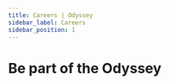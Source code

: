 ```yaml
---
title: Careers | Odyssey
sidebar_label: Careers
sidebar_position: 1
---
```


# Be part of the Odyssey